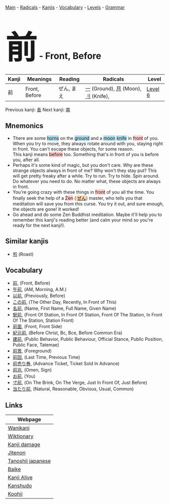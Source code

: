 <style> bigfont {font-size: 100px}</style>
[Main](../README.md) -
[Radicals](../radicals.md) -
[Kanjis](../kanjis.md) -
[Vocabulary](../vocabulary.md) -
[Levels](../levels.md) -
[Grammar](../grammar.md)
# <bigfont> 前</bigfont> - Front, Before 

| Kanji | Meanings | Reading | Radicals | Level |
| --- | --- | --- | --- | --- |
| 前 | Front, Before | ぜん, まえ | [一](../radicals/一.md) (Ground), [月](../radicals/月.md) (Moon), [刂](../radicals/刂.md) (Knife),  | [Level 6](../levels/wk_level6.md) |

Previous kanji: [長](長.md) Next kanji: [南](南.md) 

## Mnemonics
 * There are some <span style="background-color:#ADD8E6"> horns</span> on the <span style="background-color:#ADD8E6"> ground</span> and a <span style="background-color:#ADD8E6"> moon</span> <span style="background-color:#ADD8E6"> knife</span> in <span style="background-color:#ffcccb"> front</span> of you. When you try to move, they always rotate around with you, staying right in front. You can't escape these objects, for some reason.<br />This kanji means <span style="background-color:#ffcccb"> before</span> too. Something that's in front of you is before you, after all.
* Perhaps it's some kind of magic, but you don't care. Why are these strange objects always in front of me? Why won't they stay put? This will get pretty freaky after a while. Try to run. Try to hide. Spin around. Do whatever you need to do. No matter what, these objects are always in front.
* You're going crazy with these things in <span style="background-color:#ffcccb"> front</span> of you all the time. You finally seek the help of a <span style="background-color:#ffcccb"> Zen</span> (<span style="background-color:#fed8b1"> [ぜん](https://jisho.org/search/ぜん)</span>) master, who tells you that meditation will save you from this curse. You try it out, and sure enough, the objects are gone! It worked!
* Go ahead and do some Zen Buddhist meditation. Maybe it'll help you to remember this kanji's reading better (and calm your mind so you're ready for the next kanji!).


## Similar kanjis
 * [煎](煎.md) (Roast)


## Vocabulary
 * [前](../vocabulary/前.md), (Front, Before)
* [午前](../vocabulary/前.md), (AM, Morning, A.M.)
* [以前](../vocabulary/前.md), (Previously, Before)
* [この前](../vocabulary/前.md), (The Other Day, Recently, In Front of This)
* [名前](../vocabulary/前.md), (Name, First Name, Full Name, Given Name)
* [駅前](../vocabulary/前.md), (Front Of Station, In Front Of Station, Front Of The Station, In Front Of The Station, Station Front)
* [前面](../vocabulary/前.md), (Front, Front Side)
* [紀元前](../vocabulary/前.md), (Before Christ, Bc, Bce, Before Common Era)
* [建前](../vocabulary/前.md), (Public Behavior, Public Behaviour, Official Stance, Public Position, Public Face, Tatemae)
* [前景](../vocabulary/前.md), (Foreground)
* [前回](../vocabulary/前.md), (Last Time, Previous Time)
* [前売り券](../vocabulary/前.md), (Advance Ticket, Ticket Sold In Advance)
* [前兆](../vocabulary/前.md), (Omen, Sign)
* [お前](../vocabulary/前.md), (You)
* [寸前](../vocabulary/前.md), (On The Brink, On The Verge, Just In Front Of, Just Before)
* [当たり前](../vocabulary/前.md), (Natural, Reasonable, Obvious, Usual, Common)



## Links 

| Webpage |
| --- |
| [Wanikani          ](https://www.wanikani.com/kanji/前) |
| [Wiktionary        ](https://en.wiktionary.org/wiki/前) |
| [Kanji damage      ](http://www.kanjidamage.com/kanji/search?utf8=✓&q=前) |
| [Jitenon           ](https://jitenon.com/kanji/前) |
| [Tanoshii japanese ](https://www.tanoshiijapanese.com/dictionary/kanji.cfm?k=前) |
| [Baike             ](https://baike.baidu.com/item/前) |
| [Kanji Alive       ](https://app.kanjialive.com/前) |
| [Kanshudo          ](https://www.kanshudo.com/searchmn?q=前) |
| [Koohii            ](https://kanji.koohii.com/study/kanji/前) |
